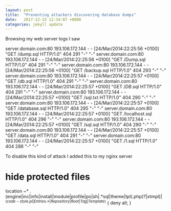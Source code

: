 ```yaml
---
layout: post
title:  "Preventing attackers discovering database dumps"
date:   2017-12-15 12:34:07 +0000
categories: jekyll update
---
```


Browsing my web server logs I saw


server.domain.com:80 193.106.172.144 - - [24/Mar/2014:22:25:56 +0100] "GET /dump.sql HTTP/1.0" 404 291 "-" "-"
server.domain.com:80 193.106.172.144 - - [24/Mar/2014:22:25:56 +0100] "GET /Dump.sql HTTP/1.0" 404 291 "-" "-"
server.domain.com:80 193.106.172.144 - - [24/Mar/2014:22:25:56 +0100] "GET /backup.sql HTTP/1.0" 404 293 "-" "-"
server.domain.com:80 193.106.172.144 - - [24/Mar/2014:22:25:57 +0100] "GET /_db_.sql HTTP/1.0" 404 291 "-" "-"
server.domain.com:80 193.106.172.144 - - [24/Mar/2014:22:25:57 +0100] "GET /_DB_.sql HTTP/1.0" 404 291 "-" "-"
server.domain.com:80 193.106.172.144 - - [24/Mar/2014:22:25:57 +0100] "GET /sql.txt HTTP/1.0" 404 290 "-" "-"
server.domain.com:80 193.106.172.144 - - [24/Mar/2014:22:25:57 +0100] "GET /database.sql HTTP/1.0" 404 295 "-" "-"
server.domain.com:80 193.106.172.144 - - [24/Mar/2014:22:25:57 +0100] "GET /localhost.sql HTTP/1.0" 404 296 "-" "-"
server.domain.com:80 193.106.172.144 - - [24/Mar/2014:22:25:57 +0100] "GET /sql.sql HTTP/1.0" 404 290 "-" "-"
server.domain.com:80 193.106.172.144 - - [24/Mar/2014:22:25:57 +0100] "GET /data.sql HTTP/1.0" 404 291 "-" "-"
server.domain.com:80 193.106.172.144 - - [24/Mar/2014:22:25:57 +0100] "GET /1.sql HTTP/1.0" 404 288 "-" "-"

To disable this kind of attack I added this to my nginx server


# hide protected files
location ~* .(engine|inc|info|install|module|profile|po|sh|.*sql|theme|tpl(.php)?|xtmpl)$|^(code-style.pl|Entries.*|Repository|Root|Tag|Template)$ {
deny all;
}
